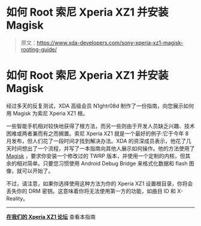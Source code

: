 # 如何 Root 索尼 Xperia XZ1 并安装 Magisk

> 原文：<https://www.xda-developers.com/sony-xperia-xz1-magisk-rooting-guide/>

# 如何 Root 索尼 Xperia XZ1 并安装 Magisk

经过多天的反复测试，XDA 高级会员 N1ghtr08d 制作了一份指南，向您展示如何用 Magisk 为索尼 Xperia XZ1 根。

一些智能手机相对较快地获得了根方法，而另一些则由于开发人员缺乏兴趣、技术困难或两者兼而有之而搁置。索尼 Xperia XZ1 就是一个最好的例子:它于今年 8 月发布，但人们花了一段时间才找到解决办法。XDA 的资深成员表示，他花了几天时间想出了一个流程，并写了一本指南向其他人展示如何操作。他的方法使用了 [Magisk](https://www.xda-developers.com/magisk-v14-5-beta-released-pixel-2-xl-xiaomi-mi-a1-support/) ，要求你安装一个修改过的 TWRP 版本，并使用一个定制的内核，但其余的相对简单。只要您习惯使用 Android Debug Bridge 来格式化数据和 flash 图像，就可以开始了。

不过，请注意，如果你选择使用这种方法为你的 Xperia XZ1 设置根目录，你将会丢失你的 DRM 密钥。这意味着你将无法使用第一方的功能，如曲目 ID 和 X-Reality。

* * *

[**在我们的 Xperia XZ1 论坛**](https://forum.xda-developers.com/xperia-xz1/how-to/guide-how-to-persistant-root-xperia-xz1-t3718375) 查看本指南